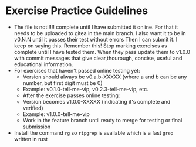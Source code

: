 # Exercise Practice Guidelines

- The file is not!!!!! complete until I have submitted it online. For that it needs to be uploaded to gitea in the main branch. I also want it to be in v0.N.N until it passes their test without errors  Then I can submit it. I keep on saying this. Remember this! Stop marking exercises as complete until I have tested them. When they pass update them to v1.0.0 with commit messages that give clear,thourough, concise, useful and educational information.
- For exercises that haven't passed online testing yet:
  - Version should always be v0.a.b-XXXXX (where a and b can be any number, but first digit must be 0)
  - Example: v0.1.0-tell-me-vip, v0.2.3-tell-me-vip, etc.
  - After the exercise passes online testing:
  - Version becomes v1.0.0-XXXXX (indicating it's complete and verified)
  - Example: v1.0.0-tell-me-vip
  - Work in the feature branch until ready to merge for testing or final submission
- Install the command `rg` so `ripgrep` is available which is a fast `grep` written in rust